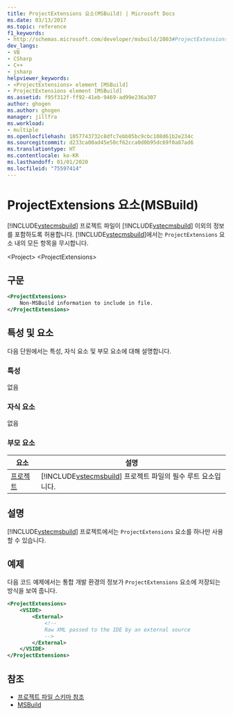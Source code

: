 ```yaml
---
title: ProjectExtensions 요소(MSBuild) | Microsoft Docs
ms.date: 03/13/2017
ms.topic: reference
f1_keywords:
- http://schemas.microsoft.com/developer/msbuild/2003#ProjectExtensions
dev_langs:
- VB
- CSharp
- C++
- jsharp
helpviewer_keywords:
- <ProjectExtensions> element [MSBuild]
- ProjectExtensions element [MSBuild]
ms.assetid: f95f312f-ff92-41eb-9469-ad99e236a307
author: ghogen
ms.author: ghogen
manager: jillfra
ms.workload:
- multiple
ms.openlocfilehash: 1057743732c8dfc7ebb05bc9cbc108d61b2e234c
ms.sourcegitcommit: d233ca00ad45e50cf62cca0d0b95dc69f0a87ad6
ms.translationtype: HT
ms.contentlocale: ko-KR
ms.lasthandoff: 01/01/2020
ms.locfileid: "75597414"
---
```

# <a name="projectextensions-element-msbuild"></a>ProjectExtensions 요소(MSBuild)
[!INCLUDE[vstecmsbuild](../extensibility/internals/includes/vstecmsbuild_md.md)] 프로젝트 파일이 [!INCLUDE[vstecmsbuild](../extensibility/internals/includes/vstecmsbuild_md.md)] 이외의 정보를 포함하도록 허용합니다. [!INCLUDE[vstecmsbuild](../extensibility/internals/includes/vstecmsbuild_md.md)]에서는 `ProjectExtensions` 요소 내의 모든 항목을 무시합니다.

 \<Project> \<ProjectExtensions>

## <a name="syntax"></a>구문

```xml
<ProjectExtensions>
    Non-MSBuild information to include in file.
</ProjectExtensions>
```

## <a name="attributes-and-elements"></a>특성 및 요소
 다음 단원에서는 특성, 자식 요소 및 부모 요소에 대해 설명합니다.

### <a name="attributes"></a>특성
 없음

### <a name="child-elements"></a>자식 요소
 없음

### <a name="parent-elements"></a>부모 요소

| 요소 | 설명 |
| - | - |
| [프로젝트](../msbuild/project-element-msbuild.md) | [!INCLUDE[vstecmsbuild](../extensibility/internals/includes/vstecmsbuild_md.md)] 프로젝트 파일의 필수 루트 요소입니다. |

## <a name="remarks"></a>설명
 [!INCLUDE[vstecmsbuild](../extensibility/internals/includes/vstecmsbuild_md.md)] 프로젝트에서는 `ProjectExtensions` 요소를 하나만 사용할 수 있습니다.

## <a name="example"></a>예제
 다음 코드 예제에서는 통합 개발 환경의 정보가 `ProjectExtensions` 요소에 저장되는 방식을 보여 줍니다.

```xml
<ProjectExtensions>
    <VSIDE>
        <External>
            <!--
            Raw XML passed to the IDE by an external source
            -->
        </External>
    </VSIDE>
</ProjectExtensions>
```

## <a name="see-also"></a>참조
- [프로젝트 파일 스키마 참조](../msbuild/msbuild-project-file-schema-reference.md)
- [MSBuild](../msbuild/msbuild.md)
